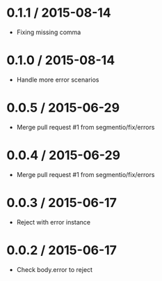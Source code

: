 
0.1.1 / 2015-08-14
==================

  * Fixing missing comma

0.1.0 / 2015-08-14
==================

  * Handle more error scenarios

0.0.5 / 2015-06-29
==================

  * Merge pull request #1 from segmentio/fix/errors

0.0.4 / 2015-06-29
==================

  * Merge pull request #1 from segmentio/fix/errors

0.0.3 / 2015-06-17
==================

  * Reject with error instance

0.0.2 / 2015-06-17
==================

  * Check body.error to reject
